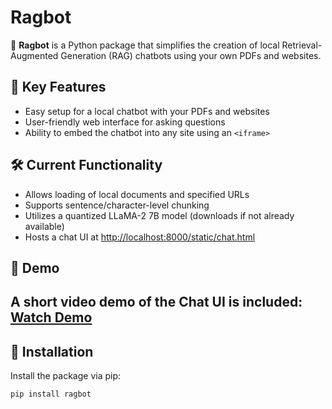 # Ragbot

🎉 **Ragbot** is a Python package that simplifies the creation of local Retrieval-Augmented Generation (RAG) chatbots using your own PDFs and websites.

## 📌 Key Features

- Easy setup for a local chatbot with your PDFs and websites
- User-friendly web interface for asking questions
- Ability to embed the chatbot into any site using an `<iframe>`

## 🛠️ Current Functionality

- Allows loading of local documents and specified URLs
- Supports sentence/character-level chunking
- Utilizes a quantized LLaMA-2 7B model (downloads if not already available)
- Hosts a chat UI at [http://localhost:8000/static/chat.html](http://localhost:8000/static/chat.html)


## 🎥 Demo

A short video demo of the Chat UI is included:
[Watch Demo](https://github.com/22b1074/ragbot/blob/main/chat_demo.webm)
---
## 🚀 Installation

Install the package via pip:

```bash
pip install ragbot 

